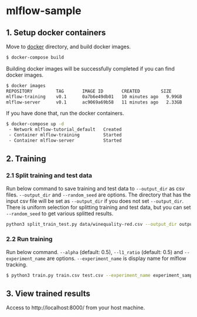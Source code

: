 # mlflow-sample
## 1. Setup docker containers

Move to [docker](docker) directory, and build docker images.

```bash
$ docker-compose build
```

Building docker images will be successfully completed if you can find docker images.

```bash
$ docker images
REPOSITORY         TAG       IMAGE ID       CREATED        SIZE
mlflow-training    v0.1      0a7b6e49db01   10 minutes ago   9.99GB
mlflow-server      v0.1      ac9069a69b58   11 minutes ago   2.33GB
```

If you have done that, run the docker containers.

```bash
$ docker-compose up -d
 - Network mlflow-tutorial_default   Created
 - Container mlflow-training         Started
 - Container mlflow-server           Started
```

## 2. Training
### 2.1 Split training and test data

Run below command to save training and test data to `--output_dir` as csv files. `--output_dir` and `--random_seed` are options. The directory that has the input csv file will be set as `--output_dir` if you does not set `--output_dir`. There is uniform selection for splitting training and test data, but you can set `--random_seed` to get various splitted results.


```bash
python3 split_train_test.py data/winequality-red.csv --output_dir output --random_seed 40
```

### 2.2 Run training

Run below command. `--alpha` (default: 0.5), `--l1_ratio` (default: 0.5) and `--experiment_name` are options. `--experiment_name` is display name for mlflow tracking.

```bash
$ python3 train.py train.csv test.csv --experiment_name experiment_sample --alpha 0.5 --l1_ratio 0.5
```

## 3. View trained results

Access to http://localhost:8000/ from your host machine.
